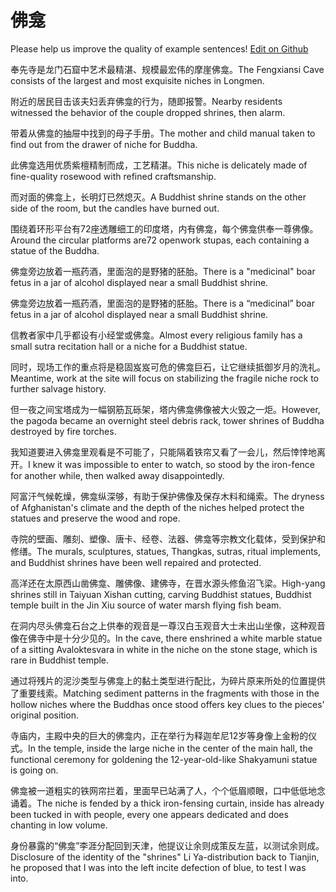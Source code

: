 # 佛龛

Please help us improve the quality of example sentences! [Edit on Github](https://github.com/jiyushe/jiyu-example-sentence-source/blob/main/chinese/fokan.md)

<p><span class="chinese">奉先寺是龙门石窟中艺术最精湛、规模最宏伟的摩崖佛龛。</span><span class="english">The Fengxiansi Cave consists of the largest and most exquisite niches in Longmen.</span></p>

<p><span class="chinese">附近的居民目击该夫妇丢弃佛龛的行为，随即报警。</span><span class="english">Nearby residents witnessed the behavior of the couple dropped shrines, then alarm.</span></p>

<p><span class="chinese">带着从佛龛的抽屉中找到的母子手册。</span><span class="english">The mother and child manual taken to find out from the drawer of niche for Buddha.</span></p>

<p><span class="chinese">此佛龛选用优质紫檀精制而成，工艺精湛。</span><span class="english">This niche is delicately made of fine-quality rosewood with refined craftsmanship.</span></p>

<p><span class="chinese">而对面的佛龛上，长明灯已然熄灭。</span><span class="english">A Buddhist shrine stands on the other side of the room, but the candles have burned out.</span></p>

<p><span class="chinese">围绕着环形平台有72座透雕细工的印度塔，内有佛龛，每个佛龛供奉一尊佛像。</span><span class="english">Around the circular platforms are72 openwork stupas, each containing a statue of the Buddha.</span></p>

<p><span class="chinese">佛龛旁边放着一瓶药酒，里面泡的是野猪的胚胎。</span><span class="english">There is a "medicinal" boar fetus in a jar of alcohol displayed near a small Buddhist shrine.</span></p>

<p><span class="chinese">佛龛旁边放着一瓶药酒，里面泡的是野猪的胚胎。</span><span class="english">There is a “medicinal” boar fetus in a jar of alcohol displayed near a small Buddhist shrine.</span></p>

<p><span class="chinese">信教者家中几乎都设有小经堂或佛龛。</span><span class="english">Almost every religious family has a small sutra recitation hall or a niche for a Buddhist statue.</span></p>

<p><span class="chinese">同时，现场工作的重点将是稳固岌岌可危的佛龛巨石，让它继续抵御岁月的洗礼。</span><span class="english">Meantime, work at the site will focus on stabilizing the fragile niche rock to further salvage history.</span></p>

<p><span class="chinese">但一夜之间宝塔成为一幅钢筋瓦砾架，塔内佛龛佛像被大火毁之一炬。</span><span class="english">However, the pagoda became an overnight steel debris rack, tower shrines of Buddha destroyed by fire torches.</span></p>

<p><span class="chinese">我知道要进入佛龛里观看是不可能了，只能隔着铁帘又看了一会儿，然后悻悻地离开。</span><span class="english">I knew it was impossible to enter to watch, so stood by the iron-fence for another while, then walked away disappointedly.</span></p>

<p><span class="chinese">阿富汗气候乾燥，佛龛纵深够，有助于保护佛像及保存木料和绳索。</span><span class="english">The dryness of Afghanistan's climate and the depth of the niches helped protect the statues and preserve the wood and rope.</span></p>

<p><span class="chinese">寺院的壁画、雕刻、塑像、唐卡、经卷、法器、佛龛等宗教文化载体，受到保护和修缮。</span><span class="english">The murals, sculptures, statues, Thangkas, sutras, ritual implements, and Buddhist shrines have been well repaired and protected.</span></p>

<p><span class="chinese">高洋还在太原西山凿佛龛、雕佛像、建佛寺，在晋水源头修鱼沼飞梁。</span><span class="english">High-yang shrines still in Taiyuan Xishan cutting, carving Buddhist statues, Buddhist temple built in the Jin Xiu source of water marsh flying fish beam.</span></p>

<p><span class="chinese">在洞内尽头佛龛石台之上供奉的观音是一尊汉白玉观音大士未出山坐像，这种观音像在佛寺中是十分少见的。</span><span class="english">In the cave, there enshrined a white marble statue of a sitting Avaloktesvara in white in the niche on the stone stage, which is rare in Buddhist temple.</span></p>

<p><span class="chinese">通过将残片的泥沙类型与佛龛上的黏土类型进行配比，为碎片原来所处的位置提供了重要线索。</span><span class="english">Matching sediment patterns in the fragments with those in the hollow niches where the Buddhas once stood offers key clues to the pieces' original position.</span></p>

<p><span class="chinese">寺庙内，主殿中央的巨大的佛龛内，正在举行为释迦牟尼12岁等身像上金粉的仪式。</span><span class="english">In the temple, inside the large niche in the center of the main hall, the functional ceremony for goldening the 12-year-old-like Shakyamuni statue is going on.</span></p>

<p><span class="chinese">佛龛被一道粗实的铁网帘拦着，里面早已站满了人，个个低眉顺眼，口中低低地念诵着。</span><span class="english">The niche is fended by a thick iron-fensing curtain, inside has already been tucked in with people, every one appears dedicated and does chanting in low volume.</span></p>

<p><span class="chinese">身份暴露的“佛龛”李涯分配回到天津，他提议让余则成策反左蓝，以测试余则成。</span><span class="english">Disclosure of the identity of the "shrines" Li Ya-distribution back to Tianjin, he proposed that I was into the left incite defection of blue, to test I was into.</span></p>

